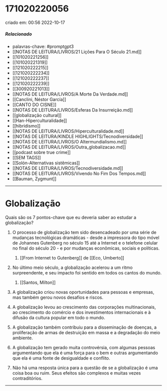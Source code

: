# 171020220056
criado em: 00:56 2022-10-17

##### Relacionado
- palavras-chave: #promptgpt3 
- [[NOTAS DE LEITURA/LIVROS/21 Lições Para O Século 21.md]]
- [[101020221256]]
- [[101020221319]]
- [[121020222215]]
- [[121020222234]]
- [[121020222237]]
- [[121020222239]]
- [[300920221013]]
- [[NOTAS DE LEITURA/LIVROS/A Morte Da Verdade.md]]
- [[Canclini, Néstor García]]
- [[CANTO DO CISNE]]
- [[NOTAS DE LEITURA/LIVROS/Esferas Da Insurreição.md]]
- [[globalização cultural]]
- [[Han-Hiperculturalidade]]
- [[hibridismo]]
- [[NOTAS DE LEITURA/LIVROS/Hiperculturalidade.md]]
- [[NOTAS DE LEITURA/KINDLE HIGHLIGHTS/Tecnodiversidade]]
- [[NOTAS DE LEITURA/LIVROS/O Altermundialismo.md]]
- [[NOTAS DE LEITURA/LIVROS/Outra_globalizacao.md]]
- [[podcast sobre true crime]]
- [[SEM TAGS]]
- [[Solón-Alternativas sistêmicas]]
- [[NOTAS DE LEITURA/LIVROS/Tecnodiversidade.md]]
- [[NOTAS DE LEITURA/LIVROS/Vivendo No Fim Dos Tempos.md]]
- [[Bauman, Zygmunt]]

---
# Globalização

Quais são os 7 pontos-chave que eu deveria saber ao estudar a globalização?

1. O processo de globalização tem sido desencadeado por uma série de mudanças tecnológicas dramáticas - desde a impressora do tipo móvel de Johannes Gutenberg no século 15 até a Internet e o telefone celular no final do século 20 - e por mudanças econômicas, sociais e políticas.
	1. [[From Internet to Gutenberg]] de [[Eco, Umberto]]

2. No último meio século, a globalização acelerou a um ritmo surpreendente, e seu impacto foi sentido em todos os cantos do mundo.
	1. [[Santos, Milton]]

3. A globalização criou novas oportunidades para pessoas e empresas, mas também gerou novos desafios e riscos.

4. A globalização levou ao crescimento das corporações multinacionais, ao crescimento do comércio e dos investimentos internacionais e à difusão da cultura popular em todo o mundo.

5. A globalização também contribuiu para a disseminação de doenças, a proliferação de armas de destruição em massa e a degradação do meio ambiente.

6. A globalização tem gerado muita controvérsia, com algumas pessoas argumentando que ela é uma força para o bem e outras argumentando que ela é uma fonte de desigualdade e conflito.

7. Não há uma resposta única para a questão de se a globalização é uma coisa boa ou ruim. Seus efeitos são complexos e muitas vezes contraditórios.

---
